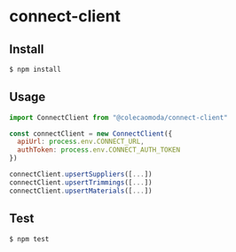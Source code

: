 # connect-client

## Install

```sh
$ npm install
```

## Usage

```js
import ConnectClient from "@colecaomoda/connect-client"

const connectClient = new ConnectClient({
  apiUrl: process.env.CONNECT_URL,
  authToken: process.env.CONNECT_AUTH_TOKEN
})

connectClient.upsertSuppliers([...])
connectClient.upsertTrimmings([...])
connectClient.upsertMaterials([...])
```

## Test

```sh
$ npm test
```
